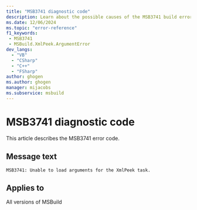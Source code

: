 ```yaml
---
title: "MSB3741 diagnostic code"
description: Learn about the possible causes of the MSB3741 build error, and get troubleshooting tips.
ms.date: 12/06/2024
ms.topic: "error-reference"
f1_keywords:
 - MSB3741
 - MSBuild.XmlPeek.ArgumentError
dev_langs:
  - "VB"
  - "CSharp"
  - "C++"
  - "FSharp"
author: ghogen
ms.author: ghogen
manager: mijacobs
ms.subservice: msbuild
---
```


# MSB3741 diagnostic code

<!-- :::ErrorDefinitionDescription::: -->
<!-- :::editable-content name="introDescription"::: -->
This article describes the MSB3741 error code.
<!-- :::editable-content-end::: -->

## Message text

`MSB3741: Unable to load arguments for the XmlPeek task.`

<!-- :::editable-content name="postOutputDescription"::: -->
<!--
{StrBegin="MSB3741: "}
-->
<!-- :::editable-content-end::: -->
<!-- :::ErrorDefinitionDescription-end::: -->

## Applies to

All versions of MSBuild
